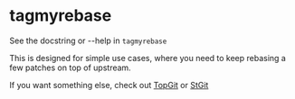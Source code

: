 tagmyrebase
===========

See the docstring or --help in `tagmyrebase`

This is designed for simple use cases, where you need
to keep rebasing a few patches on top of upstream.

If you want something else, check out
[TopGit](https://www.gnu.org/software/hurd/topgit.html) or
[StGit](http://www.procode.org/stgit/)
